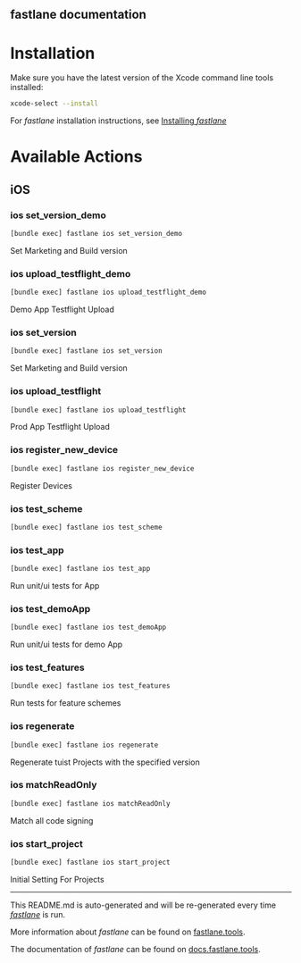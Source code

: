 fastlane documentation
----

# Installation

Make sure you have the latest version of the Xcode command line tools installed:

```sh
xcode-select --install
```

For _fastlane_ installation instructions, see [Installing _fastlane_](https://docs.fastlane.tools/#installing-fastlane)

# Available Actions

## iOS

### ios set_version_demo

```sh
[bundle exec] fastlane ios set_version_demo
```

Set Marketing and Build version

### ios upload_testflight_demo

```sh
[bundle exec] fastlane ios upload_testflight_demo
```

Demo App Testflight Upload

### ios set_version

```sh
[bundle exec] fastlane ios set_version
```

Set Marketing and Build version

### ios upload_testflight

```sh
[bundle exec] fastlane ios upload_testflight
```

Prod App Testflight Upload

### ios register_new_device

```sh
[bundle exec] fastlane ios register_new_device
```

Register Devices

### ios test_scheme

```sh
[bundle exec] fastlane ios test_scheme
```



### ios test_app

```sh
[bundle exec] fastlane ios test_app
```

Run unit/ui tests for App

### ios test_demoApp

```sh
[bundle exec] fastlane ios test_demoApp
```

Run unit/ui tests for demo App

### ios test_features

```sh
[bundle exec] fastlane ios test_features
```

Run tests for feature schemes

### ios regenerate

```sh
[bundle exec] fastlane ios regenerate
```

Regenerate tuist Projects with the specified version

### ios matchReadOnly

```sh
[bundle exec] fastlane ios matchReadOnly
```

Match all code signing

### ios start_project

```sh
[bundle exec] fastlane ios start_project
```

Initial Setting For Projects

----

This README.md is auto-generated and will be re-generated every time [_fastlane_](https://fastlane.tools) is run.

More information about _fastlane_ can be found on [fastlane.tools](https://fastlane.tools).

The documentation of _fastlane_ can be found on [docs.fastlane.tools](https://docs.fastlane.tools).
